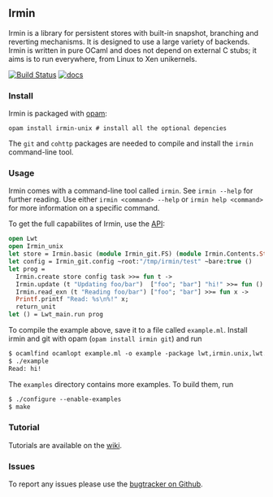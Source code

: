 ## Irmin

Irmin is a library for persistent stores with built-in snapshot,
branching and reverting mechanisms. It is designed to use a large
variety of backends. Irmin is written in pure OCaml and does not
depend on external C stubs; it aims is to run everywhere, from Linux
to Xen unikernels.

[![Build Status](https://travis-ci.org/mirage/irmin.svg)](https://travis-ci.org/mirage/irmin)
[![docs](https://img.shields.io/badge/doc-online-blue.svg)](https://mirage.github.io/irmin/)

### Install

Irmin is packaged with [opam](https://opam.ocaml.org):

```
opam install irmin-unix # install all the optional depencies
```

The `git` and `cohttp` packages are needed to compile and install the
`irmin` command-line tool.

### Usage

Irmin comes with a command-line tool called `irmin`. See `irmin
 --help` for further reading. Use either `irmin <command> --help` or
 `irmin help <command>` for more information on a specific command.

To get the full capabilites of Irmin, use the [API](https://mirage.github.io/irmin):

```ocaml
open Lwt
open Irmin_unix
let store = Irmin.basic (module Irmin_git.FS) (module Irmin.Contents.String)
let config = Irmin_git.config ~root:"/tmp/irmin/test" ~bare:true ()
let prog =
  Irmin.create store config task >>= fun t ->
  Irmin.update (t "Updating foo/bar")  ["foo"; "bar"] "hi!" >>= fun () ->
  Irmin.read_exn (t "Reading foo/bar") ["foo"; "bar"] >>= fun x ->
  Printf.printf "Read: %s\n%!" x;
  return_unit
let () = Lwt_main.run prog
```

To compile the example above, save it to a file called
`example.ml`. Install irmin and git with opam (`opam install irmin
git`) and run

```ocaml
$ ocamlfind ocamlopt example.ml -o example -package lwt,irmin.unix,lwt.unix -linkpkg
$ ./example
Read: hi!
```

The `examples` directory contains more examples. To build them, run

```ocaml
$ ./configure --enable-examples
$ make
```

### Tutorial

Tutorials are available on the
[wiki](https://github.com/mirage/irmin/wiki/).

### Issues

To report any issues please use the [bugtracker on
Github](https://github.com/mirage/irmin/issues).
